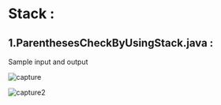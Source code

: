 # Stack :


## 1.ParenthesesCheckByUsingStack.java :


Sample input and output


![capture](https://user-images.githubusercontent.com/21199518/32658870-3fd288ec-c646-11e7-8ba6-1b3c56e299ca.JPG)


![capture2](https://user-images.githubusercontent.com/21199518/32658875-471eda7e-c646-11e7-94b8-c58ab5494076.JPG)


